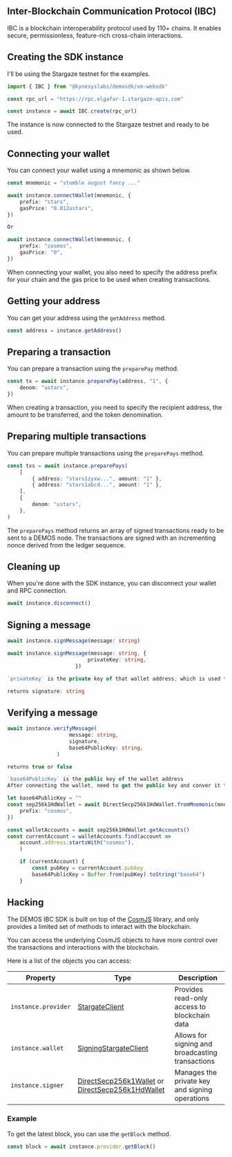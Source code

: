 ## Inter-Blockchain Communication Protocol (IBC)

IBC is a blockchain interoperability protocol used by 110+ chains. It enables secure, permissionless, feature-rich cross-chain interactions.

## Creating the SDK instance
I'll be using the Stargaze testnet for the examples.

```ts
import { IBC } from "@kynesyslabs/demosdk/xm-websdk"

const rpc_url = "https://rpc.elgafar-1.stargaze-apis.com"

const instance = await IBC.create(rpc_url)
```

The instance is now connected to the Stargaze testnet and ready to be used.

## Connecting your wallet

You can connect your wallet using a mnemonic as shown below.

```ts
const mnemonic = "stumble august fancy ..."

await instance.connectWallet(mnemonic, {
    prefix: "stars",
    gasPrice: "0.012ustars",
})

Or

await instance.connectWallet(mnemonic, {
    prefix: "cosmos",
    gasPrice: "0",
})

```

When connecting your wallet, you also need to specify the address prefix for your chain and the gas price to be used when creating transactions.

## Getting your address

You can get your address using the `getAddress` method.

```ts
const address = instance.getAddress()
```

## Preparing a transaction

You can prepare a transaction using the `preparePay` method.

```ts
const tx = await instance.preparePay(address, "1", {
    denom: "ustars",
})
```

When creating a transaction, you need to specify the recipient address, the amount to be transferred, and the token denomination.

## Preparing multiple transactions

You can prepare multiple transactions using the `preparePays` method.

```ts
const txs = await instance.preparePays(
    [
        { address: "stars1zyxw...", amount: "1" },
        { address: "stars1abcd...", amount: "1" },
    ],
    {
        denom: "ustars",
    },
)
```

The `preparePays` method returns an array of signed transactions ready to be sent to a DEMOS node. The transactions are signed with an incrementing nonce derived from the ledger sequence.

## Cleaning up

When you're done with the SDK instance, you can disconnect your wallet and RPC connection.

```ts
await instance.disconnect()
```

## Signing a message

```ts
await instance.signMessage(message: string)

await instance.signMessage(message: string, {
                          privateKey: string,
                      })

`privateKey` is the private key of that wallet address, which is used to connect the wallet

returns signature: string
```

## Verifying a message

```ts
await instance.verifyMessage(
                    message: string,
                    signature,
                    base64PublicKey: string,
                )

returns true or false

`base64PublicKey` is the public key of the wallet address
After connecting the wallet, need to get the public key and conver it to base64 format

let base64PublicKey = ""
const sep256k1HdWallet = await DirectSecp256k1HdWallet.fromMnemonic(mnemonic, {
    prefix: "cosmos",
})

const walletAccounts = await sep256k1HdWallet.getAccounts()
const currentAccount = walletAccounts.find(account =>
    account.address.startsWith("cosmos"),
    )

    if (currentAccount) {
        const pubKey = currentAccount.pubkey
        base64PublicKey = Buffer.from(pubKey).toString("base64")
    }
```

## Hacking

The DEMOS IBC SDK is built on top of the [CosmJS](https://github.com/cosmos/cosmjs) library, and only provides a limited set of methods to interact with the blockchain.

You can access the underlying CosmJS objects to have more control over the transactions and interactions with the blockchain.

Here is a list of the objects you can access:

| Property | Type | Description |
|----------|------|-------------|
| `instance.provider` | [StargateClient](https://cosmos.github.io/cosmjs/latest/stargate/classes/StargateClient.html) | Provides read-only access to blockchain data |
| `instance.wallet` | [SigningStargateClient](https://cosmos.github.io/cosmjs/latest/stargate/classes/SigningStargateClient.html) | Allows for signing and broadcasting transactions |
| `instance.signer` | [DirectSecp256k1Wallet](https://cosmos.github.io/cosmjs/latest/proto-signing/classes/DirectSecp256k1Wallet.html) or [DirectSecp256k1HdWallet](https://cosmos.github.io/cosmjs/latest/proto-signing/classes/DirectSecp256k1HdWallet.html) | Manages the private key and signing operations |

### Example
To get the latest block, you can use the `getBlock` method.

```ts
const block = await instance.provider.getBlock()
```
